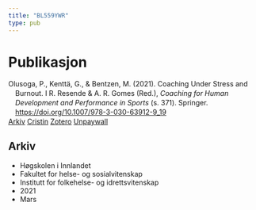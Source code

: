 ```yaml
---
title: "BL559YWR"
type: pub
---
```

<h1>Publikasjon</h1>
<article id="csl-bib-container-BL559YWR" class="csl-bib-container">
  <div class="csl-bib-body" style="line-height: 1.35; padding-left: 1em; text-indent:-1em;">
  <div class="csl-entry">Olusoga, P., Kentt&#xE4;, G., &amp; Bentzen, M. (2021). Coaching Under Stress and Burnout. I R. Resende &amp; A. R. Gomes (Red.), <i>Coaching for Human Development and Performance in Sports</i> (s. 371). Springer. <a href="https://doi.org/10.1007/978-3-030-63912-9_19">https://doi.org/10.1007/978-3-030-63912-9_19</a></div>
</div>
  <div class="csl-bib-buttons">
    <a href="#taxonomy-article-BL559YWR" class="csl-bib-button">Arkiv</a>
    <a href="https://app.cristin.no/results/show.jsf?id=1900218" alt="Cristin URL" class="csl-bib-button">Cristin</a>
    <a href="http://zotero.org/groups/5402882/items/BL559YWR" alt="Zotero URL" class="csl-bib-button">Zotero</a>
    <a href="https://doi.org/10.1007/978-3-030-63912-9_19" class="csl-bib-button">Unpaywall</a>
  </div>
  <div id="csl-bib-meta-container-BL559YWR"></div>
</article>
<div id="csl-bib-meta-BL559YWR" class="csl-bib-meta">
  <article id="taxonomy-article-BL559YWR" class="taxonomy-article">
    <h1>Arkiv</h1>
    <ul>
      <li>Høgskolen i Innlandet</li>
      <li>Fakultet for helse- og sosialvitenskap</li>
      <li>Institutt for folkehelse- og idrettsvitenskap</li>
      <li>2021</li>
      <li>Mars</li>
    </ul>
  </article>
</div>
